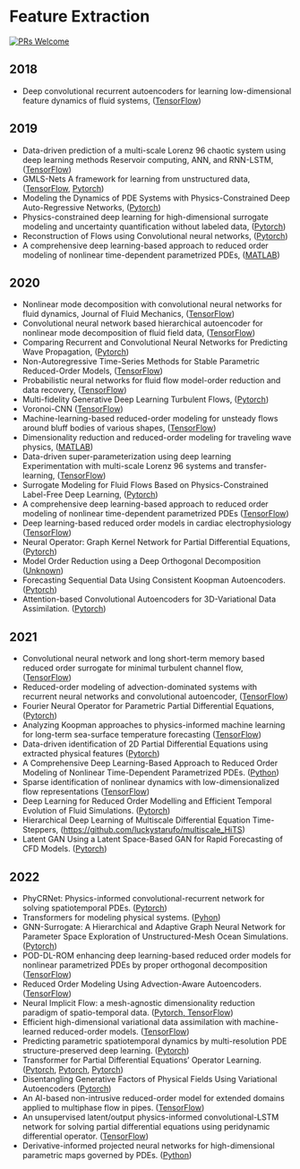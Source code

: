 # Feature Extraction

[![PRs Welcome](https://img.shields.io/badge/PRs-welcome-brightgreen.svg?style=flat-square)](http://makeapullrequest.com)


## 2018
* Deep convolutional recurrent autoencoders for learning low-dimensional feature dynamics of fluid systems, ([TensorFlow](https://github.com/panchgonzalez/nmor))


## 2019
* Data-driven prediction of a multi-scale Lorenz 96 chaotic system using deep learning methods Reservoir computing, ANN, and RNN-LSTM, ([TensorFlow](https://github.com/ashesh6810/RCESN_spatio_temporal))
* GMLS-Nets A framework for learning from unstructured data, ([TensorFlow](https://github.com/rgp62/gmls-nets), [Pytorch](https://github.com/atzberg/gmls-nets))
* Modeling the Dynamics of PDE Systems with Physics-Constrained Deep Auto-Regressive Networks, ([Pytorch](https://github.com/cics-nd/ar-pde-cnn))
* Physics-constrained deep learning for high-dimensional surrogate modeling and uncertainty quantification without labeled data, ([Pytorch](https://github.com/cics-nd/pde-surrogate))
* Reconstruction of Flows using Convolutional neural networks, ([Pytorch](https://github.com/harsha070/Reconstruction-of-Flows))
* A comprehensive deep learning-based approach to reduced order modeling of nonlinear time-dependent parametrized PDEs, ([MATLAB](https://github.com/StefanoPagani/LocalROM))


## 2020
* Nonlinear mode decomposition with convolutional neural networks for fluid dynamics, Journal of Fluid Mechanics, ([TensorFlow](http://kflab.jp/en/index.php?18H03758))
* Convolutional neural network based hierarchical autoencoder for nonlinear mode decomposition of fluid field data, ([TensorFlow](http://kflab.jp/en/index.php?18H03758))
* Comparing Recurrent and Convolutional Neural Networks for Predicting Wave Propagation, ([Pytorch](https://github.com/stathius/wave_propagation))
* Non-Autoregressive Time-Series Methods for Stable Parametric Reduced-Order Models, ([TensorFlow](https://github.com/rmjcs2020/NATSurrogates))
* Probabilistic neural networks for fluid flow model-order reduction and data recovery, ([TensorFlow](https://github.com/Romit-Maulik/Probabilistic_ML_Fluids))
* Multi-fidelity Generative Deep Learning Turbulent Flows, ([Pytorch](https://github.com/zabaras/deep-turbulence))
* Voronoi-CNN ([TensorFlow](https://github.com/kfukami/Voronoi-CNN))
* Machine-learning-based reduced-order modeling for unsteady flows around bluff bodies of various shapes, ([TensorFlow](https://github.com/kazutotess/ML-ROM_Various_Shapes))
* Dimensionality reduction and reduced-order modeling for traveling wave physics, ([MATLAB](https://github.com/mendible/wave_decomposition))
* Data-driven super-parameterization using deep learning Experimentation with multi-scale Lorenz 96 systems and transfer-learning, ([TensorFlow](https://github.com/ashesh6810/Data-driven-super-parametrization-with-deep-learning))
* Surrogate Modeling for Fluid Flows Based on Physics-Constrained Label-Free Deep Learning, ([Pytorch](https://github.com/Jianxun-Wang/LabelFree-DNN-Surrogate))
* A comprehensive deep learning-based approach to reduced order modeling of nonlinear time-dependent parametrized PDEs ([TensorFlow](https://github.com/stefaniafresca/DL-ROM-Meth))
* Deep learning-based reduced order models in cardiac electrophysiology ([TensorFlow](https://github.com/stefaniafresca/DL-ROM))
* Neural Operator: Graph Kernel Network for Partial Differential Equations, ([Pytorch](https://github.com/zongyi-li/graph-pde))
* Model Order Reduction using a Deep Orthogonal Decomposition ([Unknown](https://github.com/danieljtait/mordod))
* Forecasting Sequential Data Using Consistent Koopman Autoencoders. ([Pytorch](https://github.com/erichson/koopmanAE))
* Attention-based Convolutional Autoencoders for 3D-Variational Data Assimilation. ([Pytorch](https://github.com/julianmack/Data_Assimilation))


## 2021
* Convolutional neural network and long short-term memory based reduced order surrogate for minimal turbulent channel flow, ([TensorFlow](https://github.com/taichimoja/ML-ROM_turbulent_flow))
* Reduced-order modeling of advection-dominated systems with recurrent neural networks and convolutional autoencoder, ([TensorFlow](https://github.com/Romit-Maulik/CAE_LSTM_ROMS))
* Fourier Neural Operator for Parametric Partial Differential Equations, ([Pytorch](https://github.com/zongyi-li/fourier_neural_operator))
* Analyzing Koopman approaches to physics-informed machine learning for long-term sea-surface temperature forecasting ([TensorFlow](https://github.com/JRice15/physics-informed-autoencoders))
* Data-driven identification of 2D Partial Differential Equations using extracted physical features ([Pytorch](https://github.com/BaratiLab/PDE-Identification-Features))
* A Comprehensive Deep Learning-Based Approach to Reduced Order Modeling of Nonlinear Time-Dependent Parametrized PDEs. ([Python](https://github.com/stefaniafresca/DL-ROM-Meth))
* Sparse identification of nonlinear dynamics with low-dimensionalized flow representations ([TensorFlow](https://github.com/kfukami/CNN-SINDy-MLROM))
* Deep Learning for Reduced Order Modelling and Efficient Temporal Evolution of Fluid Simulations. ([Pytorch](https://github.com/pranshupant/DL-ROM))
* Hierarchical Deep Learning of Multiscale Differential Equation Time-Steppers, (https://github.com/luckystarufo/multiscale_HiTS)
* Latent GAN Using a Latent Space-Based GAN for Rapid Forecasting of CFD Models. ([Pytorch](https://github.com/DL-WG/LatentGAN))

## 2022
* PhyCRNet: Physics-informed convolutional-recurrent network for solving spatiotemporal PDEs. ([Pytorch](https://github.com/paulpuren/PhyCRNet))
* Transformers for modeling physical systems. ([Pyhon](https://github.com/zabaras/transformer-physx))
* GNN-Surrogate: A Hierarchical and Adaptive Graph Neural Network for Parameter Space Exploration of Unstructured-Mesh Ocean Simulations. ([Pytorch](https://github.com/trainsn/GNN-Surrogate))
* POD-DL-ROM enhancing deep learning-based reduced order models for nonlinear parametrized PDEs by proper orthogonal decomposition ([TensorFlow](https://github.com/stefaniafresca/POD-DL-ROM))
* Reduced Order Modeling Using Advection-Aware Autoencoders. ([TensorFlow](https://github.com/erdc/aa_autoencoder_mca))
* Neural Implicit Flow: a mesh-agnostic dimensionality reduction paradigm of spatio-temporal data. ([Pytorch, TensorFlow](https://github.com/pswpswpsw/nif))
* Efficient high-dimensional variational data assimilation with machine-learned reduced-order models. ([TensorFlow](https://github.com/AIEADA/LSTM_Var_Prototype))
* Predicting parametric spatiotemporal dynamics by multi-resolution PDE structure-preserved deep learning. ([Pytorch](https://github.com/Jianxun-Wang/PPNN))
* Transformer for Partial Differential Equations’ Operator Learning. ([Pytorch](https://github.com/zongyi-li/fourier_neural_operator), [Pytorch](https://github.com/gaurav71531/mwt-operator), [Pytorch](https://github.com/scaomath/galerkin-transformer))
* Disentangling Generative Factors of Physical Fields Using Variational Autoencoders ([Pytorch](https://github.com/christian-jacobsen/Disentangling-Physical-Fields))
* An AI-based non-intrusive reduced-order model for extended domains applied to multiphase flow in pipes. ([TensorFlow](https://github.com/acse-zrw20/DD-GAN-AE))
* An unsupervised latent/output physics-informed convolutional-LSTM network for solving partial differential equations using peridynamic differential operator. ([TensorFlow](https://github.com/ehsanhaghighat/PI-rCNN))
* Derivative-informed projected neural networks for high-dimensional parametric maps governed by PDEs. ([Python](https://github.com/hippylib/hippyflow))